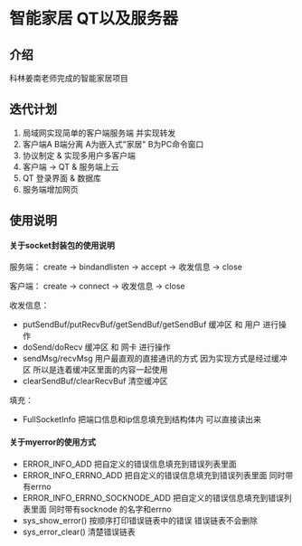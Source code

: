 # 智能家居 QT以及服务器

## 介绍

科林姜南老师完成的智能家居项目

## 迭代计划

1. 局域网实现简单的客户端服务端 并实现转发
2. 客户端A B端分离 A为嵌入式"家居" B为PC命令窗口
3. 协议制定 & 实现多用户多客户端
4. 客户端 -> QT & 服务端上云
5. QT 登录界面 & 数据库
6. 服务端增加网页

## 使用说明

#### 关于socket封装包的使用说明

服务端： create -> bindandlisten -> accept -> 收发信息 -> close

客户端： create -> connect -> 收发信息 -> close

收发信息：

- putSendBuf/putRecvBuf/getSendBuf/getSendBuf 缓冲区 和 用户 进行操作
- doSend/doRecv 缓冲区 和 网卡 进行操作
- sendMsg/recvMsg 用户最直观的直接通讯的方式 因为实现方式是经过缓冲区 所以是连着缓冲区里面的内容一起使用
- clearSendBuf/clearRecvBuf 清空缓冲区

填充：

- FullSocketInfo 把端口信息和ip信息填充到结构体内 可以直接读出来


#### 关于myerror的使用方式

- ERROR_INFO_ADD 把自定义的错误信息填充到错误列表里面
- ERROR_INFO_ERRNO_ADD 把自定义的错误信息填充到错误列表里面 同时带有errno
- ERROR_INFO_ERRNO_SOCKNODE_ADD 把自定义的错误信息填充到错误列表里面 同时带有socknode 的名字和errno
- sys_show_error() 按顺序打印错误链表中的错误 错误链表不会删除
- sys_error_clear() 清楚错误链表

